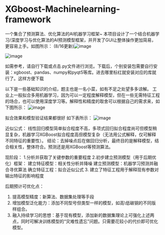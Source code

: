 # XGboost-Machinelearning-framework
一个集合了预测算法、优化算法的AI机器学习框架~
本项目设计了一个结合机器学习/深度学习与优化算法的AI预测模型框架，并开发了GUI让整体操作更加简易，更容易上手。如图所示：
(8/16更新)![image](https://github.com/TEDddr/XGboost-Machinelearning-framework/assets/130724106/ac108e6c-6f9f-49f9-93be-caa79cdedad4)

 ![image](https://github.com/TEDddr/XGboost-Machinelearning-framework/assets/130724106/96ed4bb3-4381-4e8e-8d72-0d5b665e7388)
 

如需参考，请自行下载或点击.py文件进行浏览。下载后，个别安装包需要自行安装：xgboost、pandas、numpy和pyqt5等库。进去哪里标红就安装对应的库就行了。这样方便下载


以下是一些基础知识的介绍，题主也是一名小菜，如有不足之处望多多谅解。
工业上一般拟合多用机器学习，因为可以一定程度解释模型，但在一些无需特征工程的场合，也可以使用深度学习等。解释性和精度的取舍可以根据自己的需求来，如下图所示：
 ![image](https://github.com/TEDddr/XGboost-Machinelearning-framework/assets/130724106/11eff20e-adf7-4f72-9bb8-5b5f8adbaccf)

拟合效果和模型验证结果都很好
如下表所示：
 ![image](https://github.com/TEDddr/XGboost-Machinelearning-framework/assets/130724106/90137789-77a0-4c60-a397-1b668b6fa54d)

近似公式：
线性回归模型简单拟合程度不高，多项式回归拟合程度尚可但模型稍显复杂，机器学习XGBoost拟合程度高但模型复杂（无法用公式解释，仅可解释不同特征的重要性）。
结论：去掉噪点后在做回归分析，最终目的是解释模型，结合相关性，整体符合。预测还是用XGBoost等预测算法。

现阶段：
1.分析并获取了关键参数的重要程度
2.初步建立预测模型（用于后期优化）框架：
	建立特征模型：相关性分析并降噪
	建立预测模型：机器学习预测并融合寻优算法
	确立特征工程：拟合近似公式
3.	建立了特征工程用于解释现有参数对输出特征的影响程度

后期预计可优化点：
1.	提高模型精度：新算法、数据集处理等手段
2.	增加模型泛化能力：添加不同型号但类型一样的模型，如高\低碳钢的不同版样组合。
3.	融入持续学习的思想：基于现有模型，添加新的数据集理论上可强化上述两点，同时可解决训练模型的“灾难性遗忘”问题。只需要花较小的代价即可优化模型。
